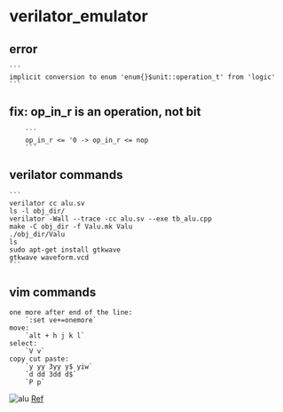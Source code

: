 # verilator_emulator

## error 
    ```
    implicit conversion to enum 'enum{}$unit::operation_t' from 'logic'
    ```
## fix: op_in_r is an operation, not bit
        ```
        op_in_r <= '0 -> op_in_r <= nop
        ``` 

## verilator commands
    ```
    verilator cc alu.sv
    ls -l obj_dir/
    verilator -Wall --trace -cc alu.sv --exe tb_alu.cpp
    make -C obj_dir -f Valu.mk Valu
    ./obj_dir/Valu
    ls
    sudo apt-get install gtkwave
    gtkwave waveform.vcd
    ```
## vim commands
    one more after end of the line:
        `:set ve+=onemore`
    move:
        `alt + h j k l`
    select:
        `V v`
    copy cut paste:
        `y yy 3yy y$ yiw`
        `d dd 3dd d$`
        `P p`

  ![alu](https://github.com/xTech-01/verilator_emulator/blob/main/gtkwave_add_sub_alu.png)
  [Ref](https://itsembedded.com/dhd/verilator_1/)
